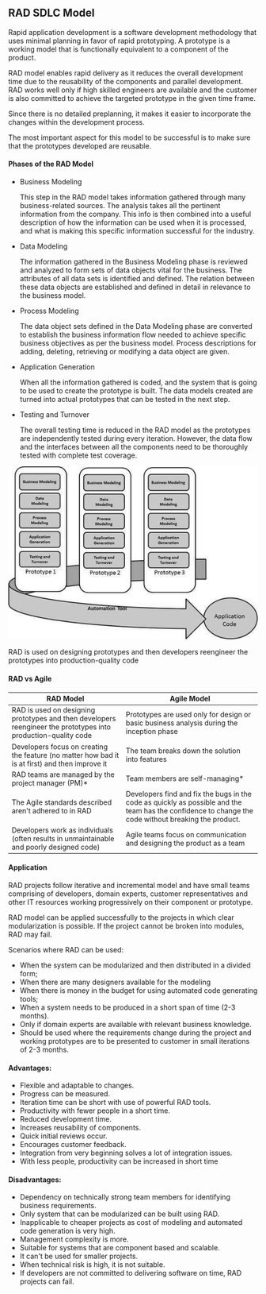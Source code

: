 ## RAD SDLC Model
Rapid application development is a software development methodology that uses minimal planning in favor of rapid prototyping. A prototype is a working model that is functionally equivalent to a component of the product.

RAD model enables rapid delivery as it reduces the overall development time due to the reusability of the components and parallel development. RAD works well only if high skilled engineers are available and the customer is also committed to achieve the targeted prototype in the given time frame.

Since there is no detailed preplanning, it makes it easier to incorporate the changes within the development process.

The most important aspect for this model to be successful is to make sure that the prototypes developed are reusable.

#### Phases of the RAD Model
* Business Modeling

    This step in the RAD model takes information gathered through many business-related sources. The analysis takes all the pertinent information from the company. This info is then combined into a useful description of how the information can be used when it is processed, and what is making this specific information successful for the industry.

* Data Modeling

    The information gathered in the Business Modeling phase is reviewed and analyzed to form sets of data objects vital for the business. The attributes of all data sets is identified and defined. The relation between these data objects are established and defined in detail in relevance to the business model.

* Process Modeling

    The data object sets defined in the Data Modeling phase are converted to establish the business information flow needed to achieve specific business objectives as per the business model. Process descriptions for adding, deleting, retrieving or modifying a data object are given.

* Application Generation

    When all the information gathered is coded, and the system that is going to be used to create the prototype is built. The data models created are turned into actual prototypes that can be tested in the next step.

* Testing and Turnover

    The overall testing time is reduced in the RAD model as the prototypes are independently tested during every iteration. However, the data flow and the interfaces between all the components need to be thoroughly tested with complete test coverage.

![sdlc_rad_model](../images/sdlc_rad_model.jpg)

RAD is used on designing prototypes and then developers reengineer the prototypes into production-quality code

#### RAD vs Agile
| RAD Model |	Agile Model |
| --- | --- |
| RAD is used on designing prototypes and then developers reengineer the prototypes into production-quality code	| Prototypes are used only for design or basic business analysis during the inception phase |
| Developers focus on creating the feature (no matter how bad it is at first) and then improve it | The team breaks down the solution into features |
| RAD teams are managed by the project manager (PM)* | Team members are self-managing* |
| The Agile standards described aren't adhered to in RAD | Developers find and fix the bugs in the code as quickly as possible and the team has the confidence to change the code without breaking the product. |
| Developers work as individuals (often results in unmaintainable and poorly designed code) | Agile teams focus on communication and designing the product as a team |

#### Application
RAD projects follow iterative and incremental model and have small teams comprising of developers, domain experts, customer representatives and other IT resources working progressively on their component or prototype.

RAD model can be applied successfully to the projects in which clear modularization is possible. If the project cannot be broken into modules, RAD may fail.

Scenarios where RAD can be used:
* When the system can be modularized and then distributed in a divided form;
* When there are many designers available for the modeling
* When there is money in the budget for using automated code generating tools;
* When a system needs to be produced in a short span of time (2-3 months).
* Only if domain experts are available with relevant business knowledge.
* Should be used where the requirements change during the project and working prototypes are to be presented to customer in small iterations of 2-3 months.

#### Advantages:
* Flexible and adaptable to changes.
* Progress can be measured.
* Iteration time can be short with use of powerful RAD tools.
* Productivity with fewer people in a short time.
* Reduced development time.
* Increases reusability of components.
* Quick initial reviews occur.
* Encourages customer feedback.
* Integration from very beginning solves a lot of integration issues.
* With less people, productivity can be increased in short time

#### Disadvantages:
* Dependency on technically strong team members for identifying business requirements.
* Only system that can be modularized can be built using RAD.
* Inapplicable to cheaper projects as cost of modeling and automated code generation is very high.
* Management complexity is more.
* Suitable for systems that are component based and scalable.
* It can't be used for smaller projects.
* When technical risk is high, it is not suitable.
* If developers are not committed to delivering software on time, RAD projects can fail.

